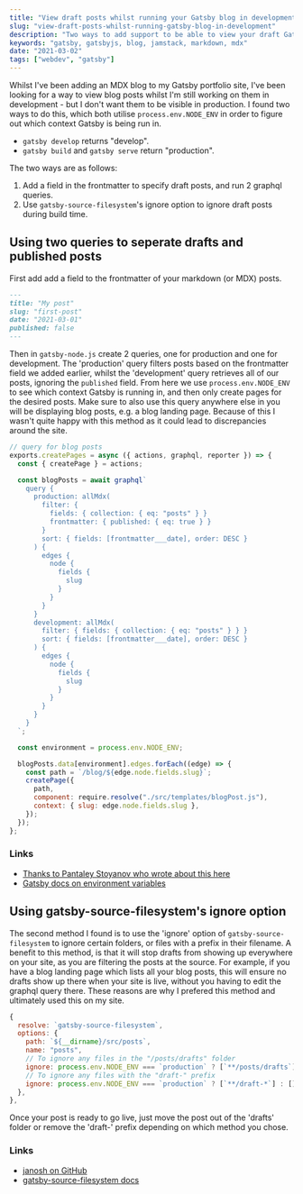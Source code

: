 ```yaml
---
title: "View draft posts whilst running your Gatsby blog in development"
slug: "view-draft-posts-whilst-running-gatsby-blog-in-development"
description: "Two ways to add support to be able to view your draft Gatsby blog posts in development, without them being published."
keywords: "gatsby, gatsbyjs, blog, jamstack, markdown, mdx"
date: "2021-03-02"
tags: ["webdev", "gatsby"]
---
```


Whilst I've been adding an MDX blog to my Gatsby portfolio site, I've been looking for a way to view blog posts whilst I'm still working on them in development - but I don't want them to be visible in production. I found two ways to do this, which both utilise `process.env.NODE_ENV` in order to figure out which context Gatsby is being run in.

- `gatsby develop` returns "develop".
- `gatsby build` and `gatsby serve` return "production".

The two ways are as follows:

1. Add a field in the frontmatter to specify draft posts, and run 2 graphql queries.
2. Use `gatsby-source-filesystem`'s ignore option to ignore draft posts during build time.

## Using two queries to seperate drafts and published posts

First add add a field to the frontmatter of your markdown (or MDX) posts.

```md {5}
---
title: "My post"
slug: "first-post"
date: "2021-03-01"
published: false
---
```

Then in `gatsby-node.js` create 2 queries, one for production and one for development. The 'production' query filters posts based on the frontmatter field we added earlier, whilst the 'development' query retrieves all of our posts, ignoring the `published` field. From here we use `process.env.NODE_ENV` to see which context Gatsby is running in, and then only create pages for the desired posts. Make sure to also use this query anywhere else in you will be displaying blog posts, e.g. a blog landing page. Because of this I wasn't quite happy with this method as it could lead to discrepancies around the site.

```js:gatsby-node.js
// query for blog posts
exports.createPages = async ({ actions, graphql, reporter }) => {
  const { createPage } = actions;

  const blogPosts = await graphql`
    query {
      production: allMdx(
        filter: {
          fields: { collection: { eq: "posts" } }
          frontmatter: { published: { eq: true } }
        }
        sort: { fields: [frontmatter___date], order: DESC }
      ) {
        edges {
          node {
            fields {
              slug
            }
          }
        }
      }
      development: allMdx(
        filter: { fields: { collection: { eq: "posts" } } }
        sort: { fields: [frontmatter___date], order: DESC }
      ) {
        edges {
          node {
            fields {
              slug
            }
          }
        }
      }
    }
  `;

  const environment = process.env.NODE_ENV;

  blogPosts.data[environment].edges.forEach((edge) => {
    const path = `/blog/${edge.node.fields.slug}`;
    createPage({
      path,
      component: require.resolve("./src/templates/blogPost.js"),
      context: { slug: edge.node.fields.slug },
    });
  });
};
```

### Links

- [Thanks to Pantaley Stoyanov who wrote about this here](https://pantaley.com/blog/Implementing-draft-status-for-your-blog-posts-in-GatsbyJS/)
- [Gatsby docs on environment variables](https://www.gatsbyjs.com/docs/how-to/local-development/environment-variables/#server-side-nodejs)

## Using gatsby-source-filesystem's ignore option

The second method I found is to use the 'ignore' option of `gatsby-source-filesystem` to ignore certain folders, or files with a prefix in their filename. A benefit to this method, is that it will stop drafts from showing up everywhere on your site, as you are filtering the posts at the source. For example, if you have a blog landing page which lists all your blog posts, this will ensure no drafts show up there when your site is live, without you having to edit the graphql query there. These reasons are why I prefered this method and ultimately used this on my site.

```js:gatsby-config.js
{
  resolve: `gatsby-source-filesystem`,
  options: {
    path: `${__dirname}/src/posts`,
    name: "posts",
    // To ignore any files in the "/posts/drafts" folder
    ignore: process.env.NODE_ENV === `production` ? [`**/posts/drafts`] : [],
    // To ignore any files with the "draft-" prefix
    ignore: process.env.NODE_ENV === `production` ? [`**/draft-*`] : [],
  },
},
```

Once your post is ready to go live, just move the post out of the 'drafts' folder or remove the 'draft-' prefix depending on which method you chose.

### Links

- [janosh on GitHub](https://github.com/gatsbyjs/gatsby/issues/25#issuecomment-475893504)
- [gatsby-source-filesystem docs](https://www.gatsbyjs.com/plugins/gatsby-source-filesystem/#options)
